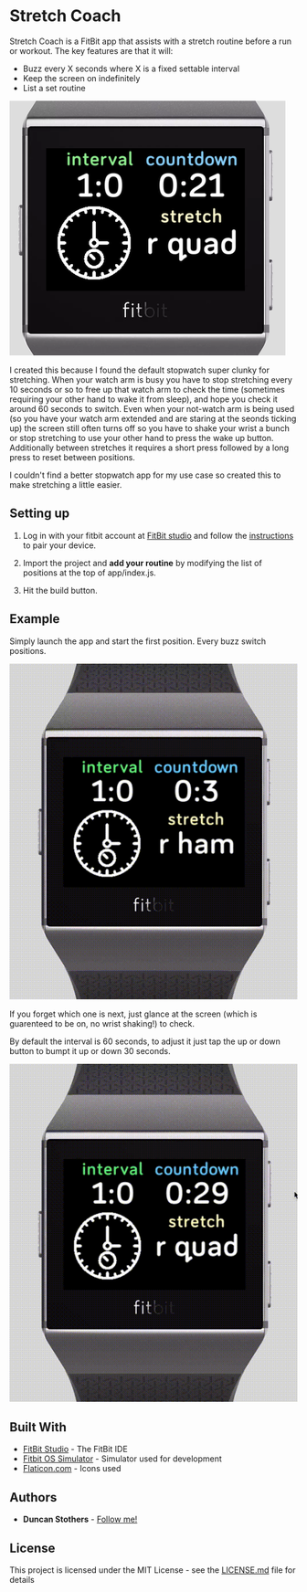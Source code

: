 # Stretch Coach

Stretch Coach is a FitBit app that assists with a stretch routine before a run or workout. The key features are that it will:

* Buzz every X seconds where X is a fixed settable interval
* Keep the screen on indefinitely
* List a set routine

![alt text](https://github.com/Radar3699/StretchCoach/blob/master/demo/P1.png)

I created this because I found the default stopwatch super clunky for stretching. When your watch arm is busy you have to stop stretching every 10 seconds or so to free up that watch arm to check the time (sometimes requiring your other hand to wake it from sleep), and hope you check it around 60 seconds to switch. Even when your not-watch arm is being used (so you have your watch arm extended and are staring at the seonds ticking up) the screen still often turns off so you have to shake your wrist a bunch or stop stretching to use your other hand to press the wake up button. Additionally between stretches it requires a short press followed by a long press to reset between positions.

I couldn't find a better stopwatch app for my use case so created this to make stretching a little easier.

## Setting up

1. Log in with your fitbit account at [FitBit studio](https://studio.fitbit.com/projects) and follow the [instructions](https://dev.fitbit.com/blog/2017-09-26-fitbit-sdk-preview-get-started/) to pair your device. 

2. Import the project and **add your routine** by modifying the list of positions at the top of app/index.js.

3. Hit the build button. 

## Example

Simply launch the app and start the first position. Every buzz switch positions. 

![alt text](https://github.com/Radar3699/StretchCoach/blob/master/demo/V1.gif)

If you forget which one is next, just glance at the screen (which is guarenteed to be on, no wrist shaking!) to check. 

By default the interval is 60 seconds, to adjust it just tap the up or down button to bumpt it up or down 30 seconds. 

![alt text](https://github.com/Radar3699/StretchCoach/blob/master/demo/V2.gif)

## Built With

* [FitBit Studio](http://www.dropwizard.io/1.0.2/docs/) - The FitBit IDE
* [Fitbit OS Simulator](https://maven.apache.org/) - Simulator used for development
* [Flaticon.com](https://www.flaticon.com) - Icons used

## Authors

* **Duncan Stothers** - [Follow me!](https://github.com/Radar3699)

## License

This project is licensed under the MIT License - see the [LICENSE.md](LICENSE.md) file for details



